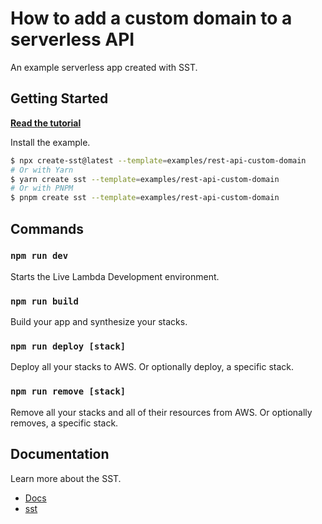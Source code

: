 # How to add a custom domain to a serverless API

An example serverless app created with SST.

## Getting Started

[**Read the tutorial**](https://sst.dev/examples/how-to-add-a-custom-domain-to-a-serverless-api.html)

Install the example.

```bash
$ npx create-sst@latest --template=examples/rest-api-custom-domain
# Or with Yarn
$ yarn create sst --template=examples/rest-api-custom-domain
# Or with PNPM
$ pnpm create sst --template=examples/rest-api-custom-domain
```

## Commands

### `npm run dev`

Starts the Live Lambda Development environment.

### `npm run build`

Build your app and synthesize your stacks.

### `npm run deploy [stack]`

Deploy all your stacks to AWS. Or optionally deploy, a specific stack.

### `npm run remove [stack]`

Remove all your stacks and all of their resources from AWS. Or optionally removes, a specific stack.

## Documentation

Learn more about the SST.

- [Docs](https://docs.sst.dev/)
- [sst](https://docs.sst.dev/packages/sst)
